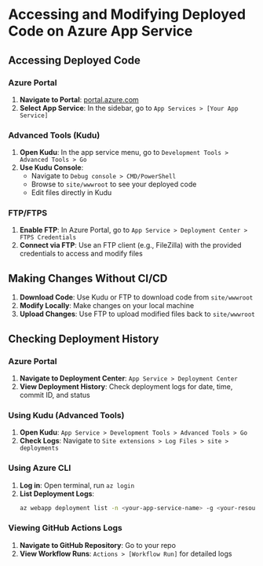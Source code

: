 # Accessing and Modifying Deployed Code on Azure App Service

## Accessing Deployed Code

### Azure Portal
1. **Navigate to Portal**: [portal.azure.com](https://portal.azure.com)
2. **Select App Service**: In the sidebar, go to `App Services > [Your App Service]`

### Advanced Tools (Kudu)
1. **Open Kudu**: In the app service menu, go to `Development Tools > Advanced Tools > Go`
2. **Use Kudu Console**:
    - Navigate to `Debug console > CMD/PowerShell`
    - Browse to `site/wwwroot` to see your deployed code
    - Edit files directly in Kudu

### FTP/FTPS
1. **Enable FTP**: In Azure Portal, go to `App Service > Deployment Center > FTPS Credentials`
2. **Connect via FTP**: Use an FTP client (e.g., FileZilla) with the provided credentials to access and modify files

## Making Changes Without CI/CD
1. **Download Code**: Use Kudu or FTP to download code from `site/wwwroot`
2. **Modify Locally**: Make changes on your local machine
3. **Upload Changes**: Use FTP to upload modified files back to `site/wwwroot`

## Checking Deployment History

### Azure Portal
1. **Navigate to Deployment Center**: `App Service > Deployment Center`
2. **View Deployment History**: Check deployment logs for date, time, commit ID, and status

### Using Kudu (Advanced Tools)
1. **Open Kudu**: `App Service > Development Tools > Advanced Tools > Go`
2. **Check Logs**: Navigate to `Site extensions > Log Files > site > deployments`

### Using Azure CLI
1. **Log in**: Open terminal, run `az login`
2. **List Deployment Logs**:
    ```sh
    az webapp deployment list -n <your-app-service-name> -g <your-resource-group-name>
    ```

### Viewing GitHub Actions Logs
1. **Navigate to GitHub Repository**: Go to your repo
2. **View Workflow Runs**: `Actions > [Workflow Run]` for detailed logs

